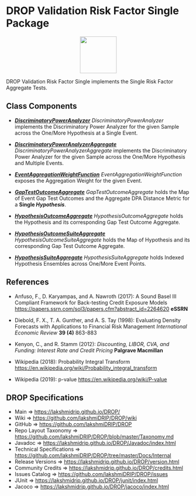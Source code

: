 # DROP Validation Risk Factor Single Package

<p align="center"><img src="https://github.com/lakshmiDRIP/DROP/blob/master/DRIP_Logo.gif?raw=true" width="100"></p>

DROP Validation Risk Factor Single implements the Single Risk Factor Aggregate Tests.


## Class Components

 * [***DiscriminatoryPowerAnalyzer***](https://github.com/lakshmiDRIP/DROP/tree/master/src/main/java/org/drip/validation/riskfactorsingle/DiscriminatoryPowerAnalyzer.java)
 <i>DiscriminatoryPowerAnalyzer</i> implements the Discriminatory Power Analyzer for the given Sample across the One/More Hypothesis at a Single Event.

 * [***DiscriminatoryPowerAnalyzerAggregate***](https://github.com/lakshmiDRIP/DROP/tree/master/src/main/java/org/drip/validation/riskfactorsingle/DiscriminatoryPowerAnalyzerAggregate.java)
 <i>DiscriminatoryPowerAnalyzerAggregate</i> implements the Discriminatory Power Analyzer for the given Sample across the One/More Hypothesis and Multiple Events.

 * [***EventAggregationWeightFunction***](https://github.com/lakshmiDRIP/DROP/tree/master/src/main/java/org/drip/validation/riskfactorsingle/EventAggregationWeightFunction.java)
 <i>EventAggregationWeightFunction</i> exposes the Aggregation Weight for the given Event.

 * [***GapTestOutcomeAggregate***](https://github.com/lakshmiDRIP/DROP/tree/master/src/main/java/org/drip/validation/riskfactorsingle/GapTestOutcomeAggregate.java)
 <i>GapTestOutcomeAggregate</i> holds the Map of Event Gap Test Outcomes and the Aggregate DPA Distance Metric for a <b>Single <i>Hypothesis</i></b>.

 * [***HypothesisOutcomeAggregate***](https://github.com/lakshmiDRIP/DROP/tree/master/src/main/java/org/drip/validation/riskfactorsingle/HypothesisOutcomeAggregate.java)
 <i>HypothesisOutcomeAggregate</i> holds the Hypothesis and its corresponding Gap Test Outcome Aggregate.

 * [***HypothesisOutcomeSuiteAggregate***](https://github.com/lakshmiDRIP/DROP/tree/master/src/main/java/org/drip/validation/riskfactorsingle/HypothesisOutcomeSuiteAggregate.java)
 <i>HypothesisOutcomeSuiteAggregate</i> holds the Map of Hypothesis and its corresponding Gap Test Outcome Aggregate.

 * [***HypothesisSuiteAggregate***](https://github.com/lakshmiDRIP/DROP/tree/master/src/main/java/org/drip/validation/riskfactorsingle/HypothesisSuiteAggregate.java)
 <i>HypothesisSuiteAggregate</i> holds Indexed Hypothesis Ensembles across One/More Event Points.


## References

 * Anfuso, F., D. Karyampas, and A. Nawroth (2017): A Sound Basel III Compliant Framework for Back-testing Credit Exposure Models https://papers.ssrn.com/sol3/papers.cfm?abstract_id=2264620 <b>eSSRN</b>

 * Diebold, F. X., T. A. Gunther, and A. S. Tay (1998): Evaluating Density Forecasts with Applications to Financial Risk Management <i>International Economic Review</i> <b>39 (4)</b> 863-883

 * Kenyon, C., and R. Stamm (2012): <i>Discounting, LIBOR, CVA, and Funding: Interest Rate and Credit Pricing</i> <b>Palgrave Macmillan</b>

 * Wikipedia (2018): Probability Integral Transform https://en.wikipedia.org/wiki/Probability_integral_transform

 * Wikipedia (2019): p-value https://en.wikipedia.org/wiki/P-value


## DROP Specifications

 * Main                     => https://lakshmidrip.github.io/DROP/
 * Wiki                     => https://github.com/lakshmiDRIP/DROP/wiki
 * GitHub                   => https://github.com/lakshmiDRIP/DROP
 * Repo Layout Taxonomy     => https://github.com/lakshmiDRIP/DROP/blob/master/Taxonomy.md
 * Javadoc                  => https://lakshmidrip.github.io/DROP/Javadoc/index.html
 * Technical Specifications => https://github.com/lakshmiDRIP/DROP/tree/master/Docs/Internal
 * Release Versions         => https://lakshmidrip.github.io/DROP/version.html
 * Community Credits        => https://lakshmidrip.github.io/DROP/credits.html
 * Issues Catalog           => https://github.com/lakshmiDRIP/DROP/issues
 * JUnit                    => https://lakshmidrip.github.io/DROP/junit/index.html
 * Jacoco                   => https://lakshmidrip.github.io/DROP/jacoco/index.html
